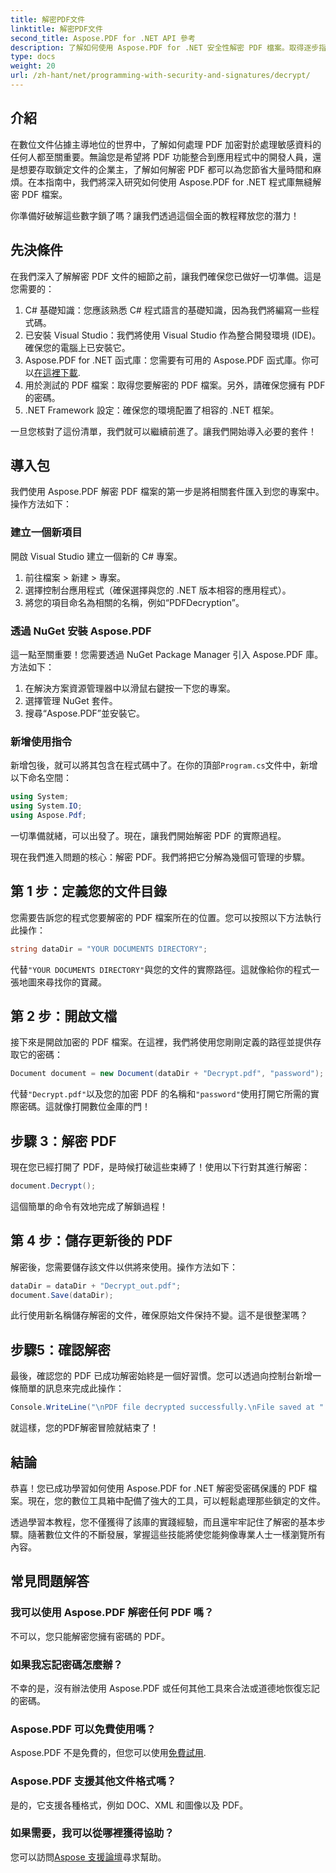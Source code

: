 ```yaml
---
title: 解密PDF文件
linktitle: 解密PDF文件
second_title: Aspose.PDF for .NET API 參考
description: 了解如何使用 Aspose.PDF for .NET 安全性解密 PDF 檔案。取得逐步指導以增強您的文件管理技能。
type: docs
weight: 20
url: /zh-hant/net/programming-with-security-and-signatures/decrypt/
---
```

## 介紹

在數位文件佔據主導地位的世界中，了解如何處理 PDF 加密對於處理敏感資料的任何人都至關重要。無論您是希望將 PDF 功能整合到應用程式中的開發人員，還是想要存取鎖定文件的企業主，了解如何解密 PDF 都可以為您節省大量時間和麻煩。在本指南中，我們將深入研究如何使用 Aspose.PDF for .NET 程式庫無縫解密 PDF 檔案。 

你準備好破解這些數字鎖了嗎？讓我們透過這個全面的教程釋放您的潛力！

## 先決條件

在我們深入了解解密 PDF 文件的細節之前，讓我們確保您已做好一切準備。這是您需要的：

1. C# 基礎知識：您應該熟悉 C# 程式語言的基礎知識，因為我們將編寫一些程式碼。
2. 已安裝 Visual Studio：我們將使用 Visual Studio 作為整合開發環境 (IDE)。確保您的電腦上已安裝它。
3.  Aspose.PDF for .NET 函式庫：您需要有可用的 Aspose.PDF 函式庫。你可以[在這裡下載](https://releases.aspose.com/pdf/net/).
4. 用於測試的 PDF 檔案：取得您要解密的 PDF 檔案。另外，請確保您擁有 PDF 的密碼。 
5. .NET Framework 設定：確保您的環境配置了相容的 .NET 框架。

一旦您核對了這份清單，我們就可以繼續前進了。讓我們開始導入必要的套件！

## 導入包

我們使用 Aspose.PDF 解密 PDF 檔案的第一步是將相關套件匯入到您的專案中。操作方法如下：

### 建立一個新項目

開啟 Visual Studio 建立一個新的 C# 專案。

1. 前往檔案 > 新建 > 專案。
2. 選擇控制台應用程式（確保選擇與您的 .NET 版本相容的應用程式）。
3. 將您的項目命名為相關的名稱，例如“PDFDecryption”。

### 透過 NuGet 安裝 Aspose.PDF

這一點至關重要！您需要透過 NuGet Package Manager 引入 Aspose.PDF 庫。方法如下：

1. 在解決方案資源管理器中以滑鼠右鍵按一下您的專案。
2. 選擇管理 NuGet 套件。
3. 搜尋“Aspose.PDF”並安裝它。

### 新增使用指令

新增包後，就可以將其包含在程式碼中了。在你的頂部`Program.cs`文件中，新增以下命名空間：

```csharp
using System;
using System.IO;
using Aspose.Pdf;
```

一切準備就緒，可以出發了。現在，讓我們開始解密 PDF 的實際過程。

現在我們進入問題的核心：解密 PDF。我們將把它分解為幾個可管理的步驟。

## 第 1 步：定義您的文件目錄

您需要告訴您的程式您要解密的 PDF 檔案所在的位置。您可以按照以下方法執行此操作：

```csharp
string dataDir = "YOUR DOCUMENTS DIRECTORY";
```

代替`"YOUR DOCUMENTS DIRECTORY"`與您的文件的實際路徑。這就像給你的程式一張地圖來尋找你的寶藏。

## 第 2 步：開啟文檔

接下來是開啟加密的 PDF 檔案。在這裡，我們將使用您剛剛定義的路徑並提供存取它的密碼：

```csharp
Document document = new Document(dataDir + "Decrypt.pdf", "password");
```

代替`"Decrypt.pdf"`以及您的加密 PDF 的名稱和`"password"`使用打開它所需的實際密碼。這就像打開數位金庫的門！

## 步驟 3：解密 PDF

現在您已經打開了 PDF，是時候打破這些束縛了！使用以下行對其進行解密：

```csharp
document.Decrypt();
```

這個簡單的命令有效地完成了解鎖過程！

## 第 4 步：儲存更新後的 PDF

解密後，您需要儲存該文件以供將來使用。操作方法如下：

```csharp
dataDir = dataDir + "Decrypt_out.pdf";
document.Save(dataDir);
```

此行使用新名稱儲存解密的文件，確保原始文件保持不變。這不是很整潔嗎？

## 步驟5：確認解密

最後，確認您的 PDF 已成功解密始終是一個好習慣。您可以透過向控制台新增一條簡單的訊息來完成此操作：

```csharp
Console.WriteLine("\nPDF file decrypted successfully.\nFile saved at " + dataDir);
```

就這樣，您的PDF解密冒險就結束了！

## 結論

恭喜！您已成功學習如何使用 Aspose.PDF for .NET 解密受密碼保護的 PDF 檔案。現在，您的數位工具箱中配備了強大的工具，可以輕鬆處理那些鎖定的文件。

透過學習本教程，您不僅獲得了該庫的實踐經驗，而且還牢牢記住了解密的基本步驟。隨著數位文件的不斷發展，掌握這些技能將使您能夠像專業人士一樣瀏覽所有內容。

## 常見問題解答

### 我可以使用 Aspose.PDF 解密任何 PDF 嗎？
不可以，您只能解密您擁有密碼的 PDF。

### 如果我忘記密碼怎麼辦？
不幸的是，沒有辦法使用 Aspose.PDF 或任何其他工具來合法或道德地恢復忘記的密碼。

### Aspose.PDF 可以免費使用嗎？
 Aspose.PDF 不是免費的，但您可以使用[免費試用](https://releases.aspose.com/).

### Aspose.PDF 支援其他文件格式嗎？
是的，它支援各種格式，例如 DOC、XML 和圖像以及 PDF。

### 如果需要，我可以從哪裡獲得協助？
您可以訪問[Aspose 支援論壇](https://forum.aspose.com/c/pdf/10)尋求幫助。